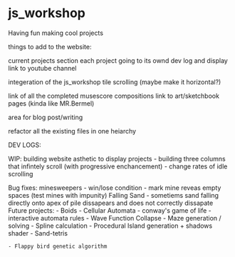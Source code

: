 # js_workshop
Having fun making cool projects


things to add to the website:

current projects section
each project going to its ownd dev log and display
link to youtube channel

integeration of the js_workshop tile scrolling (maybe make it horizontal?)

link of all the completed musescore compositions
link to art/sketchbook pages (kinda like MR.Bermel)

area for blog post/writing

refactor all the existing files in one heiarchy

DEV LOGS:

WIP:
building website asthetic to display projects
    - building three columns that infintely scroll (with progressive enchancement)
    - change rates of idle scrolling



Bug fixes:
    minesweepers
        - win/lose condition
        - mark mine reveas empty spaces (test mines with impunity)
    Falling Sand
        - sometiems sand falling directly onto apex of pile dissapears and does not correctly dissapate
Future projects:
    - Boids
    - Cellular Automata
        - conway's game of life
        - interactive automata rules
    - Wave Function Collapse
    - Maze generation / solving
    - Spline calculation
    - Procedural Island generation + shadows shader
    - Sand-tetris
    
    - Flappy bird genetic algorithm